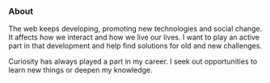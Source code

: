 ### About

The web keeps developing, promoting new technologies and social change. It affects how we interact and how we live our lives. I want to play an active part in that development and help find solutions for old and new challenges.

Curiosity has always played a part in my career. I seek out opportunities to learn new things or deepen my knowledge.
